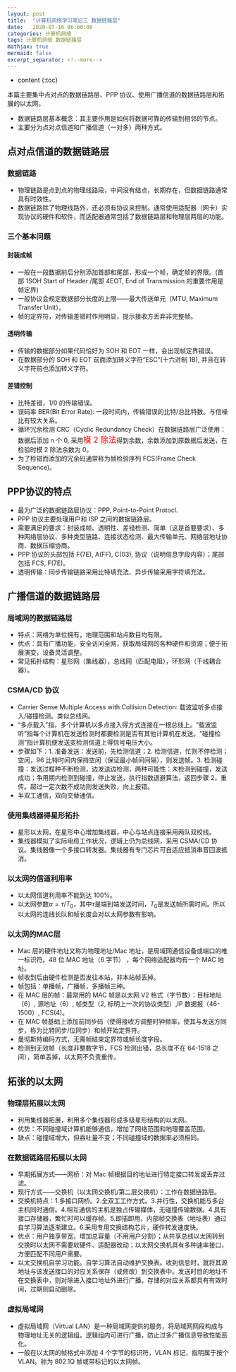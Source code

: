 ```yaml
---
layout: post
title:  "计算机网络学习笔记三 数据链路层"
date:   2020-07-16 06:00:00
categories: 计算机网络
tags: 计算机网络 数据链路层
mathjax: true
mermaid: false
excerpt_separator: <!--more-->
---
```


* content
{:toc}

本篇主要集中点对点的数据链路层、PPP 协议、使用广播信道的数据链路层和拓展的以太网。
<!--more-->

* 数据链路层基本概念：其主要作用是如何将数据可靠的传输到相邻的节点。
* 主要分为点对点信道和广播信道（一对多）两种方式。

## 点对点信道的数据链路层

### 数据链路
* 物理链路是点到点的物理线路段，中间没有结点，长期存在，但数据链路通常具有时效性。
* 数据链路除了物理线路外，还必须有协议来控制。通常使用适配器（网卡）实现协议的硬件和软件，而适配器通常包括了数据链路层和物理层两层的功能。

### 三个基本问题

#### 封装成帧
* 一般在一段数据前后分别添加首部和尾部，形成一个帧，确定帧的界限。(首部 1SOH Start of Header /尾部 4EOT, End of Transmission 的重要作用是帧定界)
* 一般协议会规定数据部分长度的上限——最大传送单元（MTU, Maximum Transfer Unit）。
* 帧的定界符，对传输差错时作用明显，提示接收方丢弃非完整帧。

#### 透明传输
* 传输的数据部分如果代码恰好为 SOH 和 EOT 一样，会出现帧定界错误。
* 在数据部分的 SOH 和 EOT 前面添加转义字符“ESC”(十六进制 1B), 并且在转义字符前也添加转义字符。

#### 差错控制
* 比特差错，1/0 的传输错误。
* 误码率 BER(Bit Error Rate): 一段时间内，传输错误的比特/总比特数。与信噪比有较大关系。
* 循环冗余检测 CRC（Cyclic Redundancy Check）在数据链路层广泛使用：数据后添加 n 个 0, 采用<font color="red" size="4">模 2 除法</font>得到余数，余数添加到原数据后发送，在检验时模 2 除法余数为 0。
* 为了检错而添加的冗余码通常称为帧检验序列 FCS(Frame Check Sequence)。

## PPP协议的特点
* 最为广泛的数据链路层协议：PPP, Point-to-Point Protocl.
* PPP 协议主要处理用户和 ISP 之间的数据链路层。
* 需要满足的要求：封装成帧、透明性、差错检测、简单（这是首要要求）、多种网络层协议、多种类型链路、连接状态检测、最大传输单元、网络层地址协商、数据压缩协商。
* PPP 协议的头部包括 F(7E), A(FF), C(03), 协议（说明信息字段内容）；尾部包括 FCS, F(7E)。
* 透明传输：同步传输链路采用比特填充法、异步传输采用字符填充法。

## 广播信道的数据链路层
### 局域网的数据链路层
* 特点：网络为单位拥有，地理范围和站点数目均有限。
* 优点：具有广播功能，安全访问全网，获取局域网的各种硬件和资源；便于拓展演变，设备灵活调整。
* 常见拓扑结构：星形网（集线器），总线网（匹配电阻），环形网（干线耦合器）。

### CSMA/CD 协议
* Carrier Sense Multiple Access with Collision Detection: 载波监听多点接入/碰撞检测。类似总线网。
* “多点载入”指，多个计算机以多点接入得方式连接在一根总线上。“载波监听”指每个计算机在发送检测时都要检测是否有其他计算机在发送。“碰撞检测”指计算机便发送变检测信道上得信号电压大小。
* 步骤如下：1. 准备发送：发送前，先检测信道；2. 检测信道，忙则不停检测； 空闲，96 比特时间内保持空闲（保证最小帧间间隔），则发送帧。3. 检测碰撞：发送过程种不断检测，边发送边检测，两种可能性：未检测到碰撞，发送成功；争用期内检测到碰撞，停止发送，执行指数退避算法，返回步骤 2，重传。超过一定次数不成功则发送失败，向上报错。
* 半双工通信，双向交替通信。

### 使用集线器得星形拓扑
* 星形以太网，在星形中心增加集线器，中心与站点连接采用两队双绞线。
* 集线器模拟了实际电缆工作状况，逻辑上仍为总线网，采用 CSMA/CD 协议。集线器像一个多接口转发器。集线器有专门芯片可自适应抵消串音回波抵消。

### 以太网的信道利用率
* 以太网信道利用率不能到达 100%。
* 以太网参数<span id = "post-container">$\alpha = \tau / T_0$</span>，其中<span id = "post-container">$\tau$</span>是端到端发送时间，<span id = "post-container">$T_0$</span>是发送帧所需时间。所以以太网的连线长队和帧长度会对以太网参数有影响。

### 以太网的MAC层
* Mac 层的硬件地址又称为物理地址/Mac 地址，是局域网通信设备或端口的唯一标识符。48 位 MAC 地址（6 字节） ，每个网络适配器均有一个 MAC 地址。
* 帧收到后由硬件检测是否发往本站，非本站帧丢掉。
* 帧包括：单播帧，广播帧，多播帧三种。
* 在 MAC 层的帧：最常用的 MAC 帧是以太网 V2 格式（字节数）：目标地址（6）, 源地址（6）, 帧类型（2, 标明上一次的协议类型）,IP 数据报（46-1500）, FCS(4)。
* 在 MAC 帧基础上添加前同步码（使得接收方调整时钟频率，使其与发送方同步，称为比特同步/位同步）和帧开始定界符。
* 曼彻斯特编码方式，无需帧结束定界符或帧长度字段。
* 检测到无效帧（长度非整数字节，FCS 检测出错，总长度不在 64-1518 之间），简单丢掉，以太网不负责重传。

## 拓张的以太网

### 物理层拓展以太网
* 利用集线器拓展，利用多个集线器形成多级星形结构的以太网。
* 优势：不同碰撞域计算机能够通信，增加了网络范围和地理覆盖范围。
* 缺点：碰撞域增大，但吞吐量不变；不同碰撞域的数据率必须相同。

### 在数据链路层拓展以太网
* 早期拓展方式——网桥：对 Mac 帧根据目的地址进行特定接口转发或丢弃过滤。
* 现行方式——交换机（以太网交换机/第二层交换机）：工作在数据链路层。
* 交换机特点：1.多接口网桥。2.全双工工作方式。3.并行性，交换机能与多台主机同时通信。4.相互通信的主机是独占传输媒体，无碰撞传输数据。4.具有接口存储器，繁忙时可以缓存帧。5.即插即用，内部帧交换表（地址表）通过自学习算法逐渐建立。6.采用专用交换结构芯片，硬件转发速度快。
* 优点：用户独享带宽，增加总容量（不用用户分割）；从共享总线以太网转到交换时以太网不需要软硬件、适配器改动；以太网交换机具有多种速率接口，方便匹配不同用户需要。
* 以太交换机自学习功能。自学习算法自动维护交换表。收到信息时，就将其源地址与该发送接口的对应关系保存（或修改）到交换表中。发送时目的地址不在交换表中，则对除进入接口地址外进行广播。存储的对应关系都具有有效时间，过期则自动删除。

### 虚拟局域网
* 虚拟局域网（Virtual LAN）是一种局域网提供的服务，将局域网网段构成与物理地址无关的逻辑组。逻辑组内可进行广播，防止过多广播信息导致性能恶化。
* 一般在以太网的帧格式中添加 4 个字节的标识符，VLAN 标记，指明属于按个 VLAN。称为 802.1Q 帧或带标记的以太网帧。
